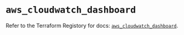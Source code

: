 # `aws_cloudwatch_dashboard`

Refer to the Terraform Registory for docs: [`aws_cloudwatch_dashboard`](https://registry.terraform.io/providers/hashicorp/aws/5.17.0/docs/resources/cloudwatch_dashboard).

